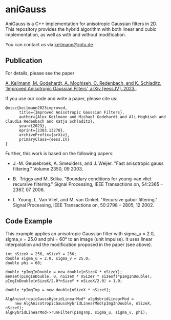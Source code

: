 # aniGauss
AniGauss is a C++ implementation for anisotropic Gaussian filters in 2D.
This repository provides the hybrid algorithm with both linear and cubic implementation, as well as with and without modification.

You can contact us via [keilmann@rptu.de](mailto:keilmann@rptu.de).
    
## Publication
For details, please see the paper

[A. Keilmann, M. Godehardt, A. Moghiseh, C. Redenbach, and K. Schladitz,
     ‘Improved Anisotropic Gaussian Filters’, arXiv [eess.IV]. 2023.](https://arxiv.org/pdf/2303.13278.pdf).

If you use our code and write a paper, please cite us:

```
@misc{keilmann2023improved,
      title={Improved Anisotropic Gaussian Filters}, 
      author={Alex Keilmann and Michael Godehardt and Ali Moghiseh and Claudia Redenbach and Katja Schladitz},
      year={2023},
      eprint={2303.13278},
      archivePrefix={arXiv},
      primaryClass={eess.IV}
}
```

Further, this work is based on the following papers:

- J.-M. Geusebroek, A. Smeulders, and J. Weijer. "Fast anisotropic gauss filtering." Volume 2350, 09 2003.

- B.&nbsp; Triggs and M. Sdika. "Boundary conditions for young-van vliet recursive filtering." Signal Processing, IEEE Transactions on, 54:2365 – 2367, 07 2006.

- I.&nbsp; Young, L. Van Vliet, and M. van Ginkel. "Recursive gabor filtering." Signal Processing, IEEE Transactions on, 50:2798 – 2805, 12 2002.

## Code Example

This example applies an anisotropic Gaussian filter with sigma_u = 2.0, sigma_v = 25.0 and phi = 60° to an image (unit impulse).
It uses linear interpolation and the modification proposed in the paper (see above).

```
int nSizeX = 256, nSizeY = 256;
double sigma_u = 2.0, sigma_v = 25.0;
double phi = 60;

double *pImgInDouble = new double[nSizeX * nSizeY];
memset(pImgInDouble, 0, nSizeX * nSizeY * sizeof(*pImgInDouble);
pImgInDouble[nSizeX/2.0*nSizeY + nSizeX/2.0] = 1.0;

double *pImgTmp = new double[nSizeX * nSizeY];

AlgAnisotropicGaussHybridLinearMod* algHybridLinearMod = 
    new AlgAnisotropicGaussHybridLinearMod(pImgInDouble, nSizeX, nSizeY);
algHybridLinearMod->runFilter(pImgTmp, sigma_u, sigma_v, phi);
```
